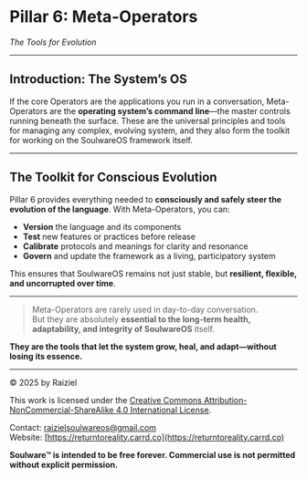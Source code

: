 # Pillar 6: Meta-Operators  
*The Tools for Evolution*

---

## Introduction: The System’s OS

If the core Operators are the applications you run in a conversation, Meta-Operators are the **operating system’s command line**—the master controls running beneath the surface. These are the universal principles and tools for managing any complex, evolving system, and they also form the toolkit for working on the SoulwareOS framework itself.

---

## The Toolkit for Conscious Evolution

Pillar 6 provides everything needed to **consciously and safely steer the evolution of the language**. With Meta-Operators, you can:

- **Version** the language and its components
- **Test** new features or practices before release
- **Calibrate** protocols and meanings for clarity and resonance
- **Govern** and update the framework as a living, participatory system

This ensures that SoulwareOS remains not just stable, but **resilient, flexible, and uncorrupted over time**.

---

> Meta-Operators are rarely used in day-to-day conversation.  
> But they are absolutely **essential to the long-term health, adaptability, and integrity of SoulwareOS** itself.

**They are the tools that let the system grow, heal, and adapt—without losing its essence.**

---

© 2025 by Raiziel

This work is licensed under the [Creative Commons Attribution-NonCommercial-ShareAlike 4.0 International License](https://creativecommons.org/licenses/by-nc-sa/4.0/).

Contact: [raizielsoulwareos@gmail.com](mailto:raizielsoulwareos@gmail.com)  
Website: [https://returntoreality.carrd.co](https://returntoreality.carrd.co)

**Soulware™ is intended to be free forever. Commercial use is not permitted without explicit permission.**

